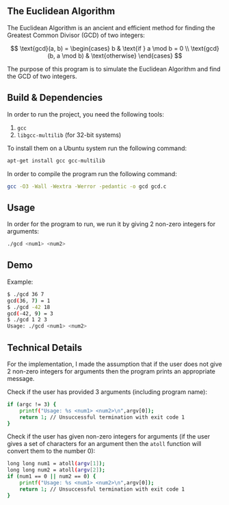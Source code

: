 ## The Euclidean Algorithm

The Euclidean Algorithm is an ancient and efficient method for finding the Greatest Common Divisor (GCD) of two integers:

$$
\text{gcd}(a, b) =
\begin{cases}
b & \text{if } a \mod b = 0 \\
\text{gcd}(b, a \mod b) & \text{otherwise}
\end{cases}
$$

The purpose of this program is to simulate the Euclidean Algorithm and find the GCD of two integers.

## Build & Dependencies

In order to run the project, you need the following tools:
1) `gcc`
2) `libgcc-multilib` (for 32-bit systems)

To install them on a Ubuntu system run the following command:

```sh 
apt-get install gcc gcc-multilib 
```

In order to compile the program run the following command:

```sh 
gcc -O3 -Wall -Wextra -Werror -pedantic -o gcd gcd.c
```

## Usage

In order for the program to run, we run it by giving 2 non-zero integers for arguments:

```sh
./gcd <num1> <num2>
```

## Demo

Example:

```sh
$ ./gcd 36 7
gcd(36, 7) = 1
$ ./gcd -42 18
gcd(-42, 9) = 3
$ ./gcd 1 2 3
Usage: ./gcd <num1> <num2>
```

## Technical Details

For the implementation, I made the assumption that if the user does not give 2 non-zero integers for arguments then the program prints an appropriate message. 

Check if the user has provided 3 arguments (including program name):

```sh
if (argc != 3) {
    printf("Usage: %s <num1> <num2>\n",argv[0]);
    return 1; // Unsuccessful termination with exit code 1
}
```

Check if the user has given non-zero integers for arguments (if the user gives a set of characters for an argument then the `atoll` function will convert them to the number 0):

```sh
long long num1 = atoll(argv[1]);
long long num2 = atoll(argv[2]);
if (num1 == 0 || num2 == 0) {
    printf("Usage: %s <num1> <num2>\n",argv[0]);
    return 1; // Unsuccessful termination with exit code 1
}
```